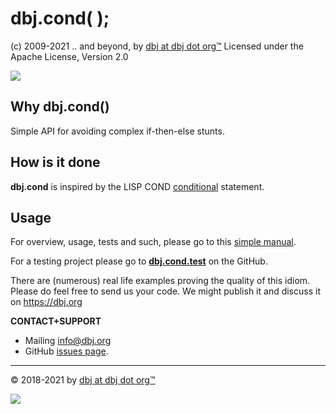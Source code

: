 ﻿
<h1>dbj.cond( );</h1>

(c) 2009-2021 .. and beyond, by [dbj at dbj dot org&trade;](https://dbj.org)
Licensed under the Apache License, Version 2.0 

![ ](https://dbj.org/wp-content/uploads/2015/12/cropped-dbj-icon-e1486129719897.jpg)

## Why dbj.cond()

Simple API for avoiding complex if-then-else stunts.

## How is it done

**dbj.cond** is inspired by the LISP COND 
<a href="https://en.wikipedia.org/wiki/Conditional_(computer_programming)" 
target="_blank">conditional</a> statement.

## Usage

For overview, usage, tests and such, please go to this [simple manual](man.md).

For a testing project please go to <a href="https://github.com/DBJDBJ/dbj.cond.test" target="_blank">**dbj.cond.test**</a> on the GitHub.

There are (numerous) real life examples proving the quality of this idiom. Please do feel free to send us your code. 
We might publish it and discuss it on https://dbj.org

**CONTACT+SUPPORT**  
 
- Mailing <a href="mailto:info@dbj.org" target="_blank">info@dbj.org</a>
- GitHub <a href="https://github.com/DBJDBJ/dbj.cond/issues" target="_blank">issues page</a>.

---
&copy; 2018-2021 by [dbj at dbj dot org&trade;](https://www.dbj.org)  

![ ](https://dbj.org/wp-content/uploads/2015/12/cropped-dbj-icon-e1486129719897.jpg)
